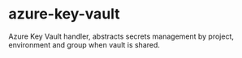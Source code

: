 # azure-key-vault
Azure Key Vault handler, abstracts secrets management by project, environment and group when vault is shared.
